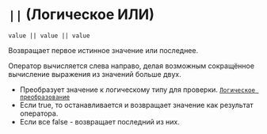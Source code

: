 # `||` (Логическое ИЛИ)

`value || value || value`

Возвращает первое истинное значение или последнее.

Оператор вычисляется слева направо, делая возможным сокращённое вычисление выражения из значений больше двух.

- Преобразует значение к логическому типу для проверки. [`Логическое преобразование`](<../ТЕОРИЯ/Преобразование (логическое).md>)
- Если true, то останавливается и возвращает значение как результат оператора.
- Если все false - возвращает последний из них.
